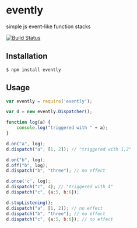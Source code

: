 # evently

  simple js event-like function stacks

  [![Build Status](https://travis-ci.org/dtudury/evently.png)](https://travis-ci.org/dtudury/evently)

## Installation

    $ npm install evently

## Usage

```js
var evently = require('evently');

var d = new evently.Dispatcher();

function log(a) {
    console.log("triggered with " + a);
}

d.on("a", log);
d.dispatch("a", [1, 2]); // "triggered with 1,2"

d.on("b", log);
d.off("b", log);
d.dispatch("b", "three"); // no effect

d.once('c', log);
d.dispatch("c", 4); // "triggered with 4"
d.dispatch("c", {a:5, b:6});

d.stopListening();
d.dispatch("a", [1, 2]); // no effect
d.dispatch("b", "three"); // no effect
d.dispatch("c", {a:5, b:6}); // no effect
```